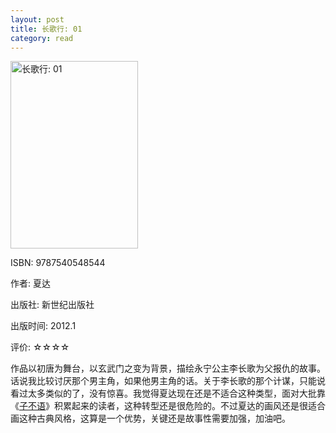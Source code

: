 ```yaml
---
layout: post
title: 长歌行: 01
category: read
---
```

<img class="cover" title="9787540548544" src="/images/2012/02/9787540548544-204x300.jpg" alt="长歌行: 01" width="204" height="300" />

ISBN: 9787540548544

作者: 夏达

出版社: 新世纪出版社

出版时间: 2012.1

评价: ☆☆☆☆

作品以初唐为舞台，以玄武门之变为背景，描绘永宁公主李长歌为父报仇的故事。话说我比较讨厌那个男主角，如果他男主角的话。关于李长歌的那个计谋，只能说看过太多类似的了，没有惊喜。我觉得夏达现在还是不适合这种类型，面对大批靠《<a href="http://book.douban.com/series/6399" target="_blank">子不语</a>》积累起来的读者，这种转型还是很危险的。不过夏达的画风还是很适合画这种古典风格，这算是一个优势，关键还是故事性需要加强，加油吧。

